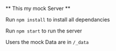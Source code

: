 ** This my mock Server  **

Run `npm install` to install all dependancies

Run `npm start` to run the server

Users the mock Data are in `/_data`